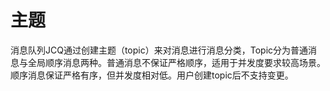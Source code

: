 # 主题
消息队列JCQ通过创建主题（topic）来对消息进行消息分类，Topic分为普通消息与全局顺序消息两种。普通消息不保证严格顺序，适用于并发度要求较高场景。顺序消息保证严格有序，但并发度相对低。用户创建topic后不支持变更。
